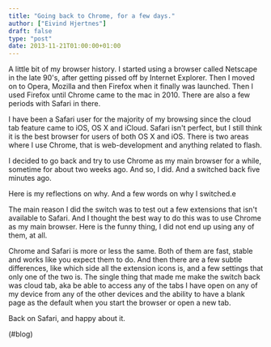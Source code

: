 ```yaml
---
title: "Going back to Chrome, for a few days."
author: ["Eivind Hjertnes"]
draft: false
type: "post"
date: 2013-11-21T01:00:00+01:00
---
```


A little bit of my browser history. I started using a browser called
Netscape in the late 90's, after getting pissed off by Internet
Explorer. Then I moved on to Opera, Mozilla and then Firefox when it
finally was launched. Then I used Firefox until Chrome came to the mac
in 2010. There are also a few periods with Safari in there.

I have been a Safari user for the majority of my browsing since the
cloud tab feature came to iOS, OS X and iCloud. Safari isn't perfect,
but I still think it is the best browser for users of both OS X and iOS.
There is two areas where I use Chrome, that is web-development and
anything related to flash.

I decided to go back and try to use Chrome as my main browser for a
while, sometime for about two weeks ago. And so, I did. And a switched
back five minutes ago.

Here is my reflections on why. And a few words on why I switched.e

The main reason I did the switch was to test out a few extensions that
isn't available to Safari. And I thought the best way to do this was to
use Chrome as my main browser. Here is the funny thing, I did not end up
using any of them, at all.

Chrome and Safari is more or less the same. Both of them are fast,
stable and works like you expect them to do. And then there are a few
subtle differences, like which side all the extension icons is, and a
few settings that only one of the two is. The single thing that made me
make the switch back was cloud tab, aka be able to access any of the
tabs I have open on any of my device from any of the other devices and
the ability to have a blank page as the default when you start the
browser or open a new tab.

Back on Safari, and happy about it.

(#blog)
